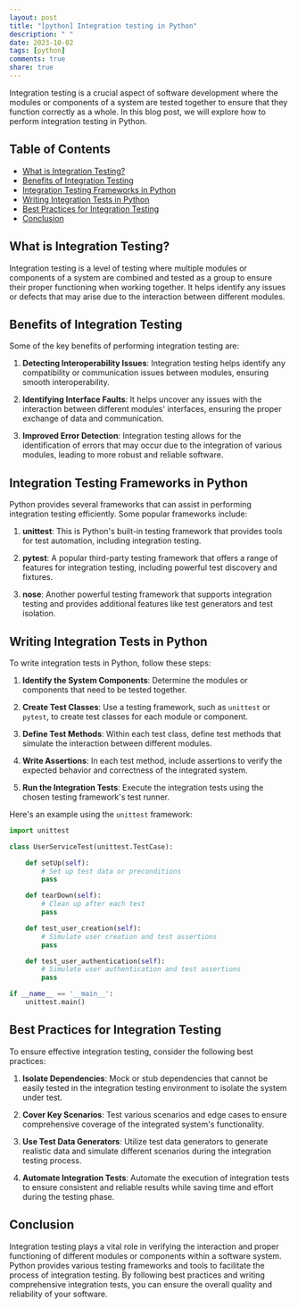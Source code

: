 ```yaml
---
layout: post
title: "[python] Integration testing in Python"
description: " "
date: 2023-10-02
tags: [python]
comments: true
share: true
---
```


Integration testing is a crucial aspect of software development where the modules or components of a system are tested together to ensure that they function correctly as a whole. In this blog post, we will explore how to perform integration testing in Python.

## Table of Contents

- [What is Integration Testing?](#what-is-integration-testing)
- [Benefits of Integration Testing](#benefits-of-integration-testing)
- [Integration Testing Frameworks in Python](#integration-testing-frameworks-in-python)
- [Writing Integration Tests in Python](#writing-integration-tests-in-python)
- [Best Practices for Integration Testing](#best-practices-for-integration-testing)
- [Conclusion](#conclusion)

## What is Integration Testing?

Integration testing is a level of testing where multiple modules or components of a system are combined and tested as a group to ensure their proper functioning when working together. It helps identify any issues or defects that may arise due to the interaction between different modules.

## Benefits of Integration Testing

Some of the key benefits of performing integration testing are:

1. **Detecting Interoperability Issues**: Integration testing helps identify any compatibility or communication issues between modules, ensuring smooth interoperability.

2. **Identifying Interface Faults**: It helps uncover any issues with the interaction between different modules' interfaces, ensuring the proper exchange of data and communication.

3. **Improved Error Detection**: Integration testing allows for the identification of errors that may occur due to the integration of various modules, leading to more robust and reliable software.

## Integration Testing Frameworks in Python

Python provides several frameworks that can assist in performing integration testing efficiently. Some popular frameworks include:

1. **unittest**: This is Python's built-in testing framework that provides tools for test automation, including integration testing.

2. **pytest**: A popular third-party testing framework that offers a range of features for integration testing, including powerful test discovery and fixtures.

3. **nose**: Another powerful testing framework that supports integration testing and provides additional features like test generators and test isolation.

## Writing Integration Tests in Python

To write integration tests in Python, follow these steps:

1. **Identify the System Components**: Determine the modules or components that need to be tested together.

2. **Create Test Classes**: Use a testing framework, such as `unittest` or `pytest`, to create test classes for each module or component.

3. **Define Test Methods**: Within each test class, define test methods that simulate the interaction between different modules.

4. **Write Assertions**: In each test method, include assertions to verify the expected behavior and correctness of the integrated system.

5. **Run the Integration Tests**: Execute the integration tests using the chosen testing framework's test runner.

Here's an example using the `unittest` framework:

```python
import unittest

class UserServiceTest(unittest.TestCase):

    def setUp(self):
        # Set up test data or preconditions
        pass

    def tearDown(self):
        # Clean up after each test
        pass

    def test_user_creation(self):
        # Simulate user creation and test assertions
        pass

    def test_user_authentication(self):
        # Simulate user authentication and test assertions
        pass

if __name__ == '__main__':
    unittest.main()
```

## Best Practices for Integration Testing

To ensure effective integration testing, consider the following best practices:

1. **Isolate Dependencies**: Mock or stub dependencies that cannot be easily tested in the integration testing environment to isolate the system under test.

2. **Cover Key Scenarios**: Test various scenarios and edge cases to ensure comprehensive coverage of the integrated system's functionality.

3. **Use Test Data Generators**: Utilize test data generators to generate realistic data and simulate different scenarios during the integration testing process.

4. **Automate Integration Tests**: Automate the execution of integration tests to ensure consistent and reliable results while saving time and effort during the testing phase.

## Conclusion

Integration testing plays a vital role in verifying the interaction and proper functioning of different modules or components within a software system. Python provides various testing frameworks and tools to facilitate the process of integration testing. By following best practices and writing comprehensive integration tests, you can ensure the overall quality and reliability of your software.